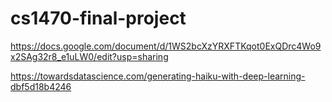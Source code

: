 # cs1470-final-project

https://docs.google.com/document/d/1WS2bcXzYRXFTKqot0ExQDrc4Wo9x2SAg32r8_e1uLW0/edit?usp=sharing

https://towardsdatascience.com/generating-haiku-with-deep-learning-dbf5d18b4246

